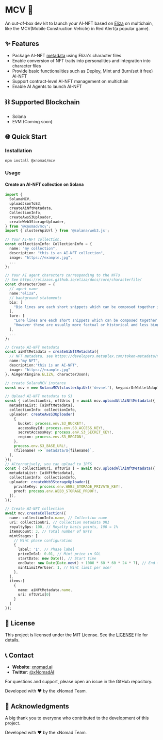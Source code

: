 # MCV 🚀

An out-of-box dev kit to launch your AI-NFT based on [Eliza](https://github.com/elizaOS/eliza) on multichain, like the MCV(Mobile Construction Vehicle) in Red Alert(a popular game).

## ✨ Features

- Package AI-NFT [metadata](https://docs.xnomad.ai/ai-nft-metadata) using Eliza's character files
- Enable conversion of NFT traits into personalities and integration into character files
- Provide basic functionalities such as Deploy, Mint and Burn(set it free) AI-NFT
- Support contract-level AI-NFT management on multichain
- Enable AI Agents to launch AI-NFT

## ⛓️ Supported Blockchain

- Solana
- EVM (Coming soon)

## 🌐 Quick Start

### Installation

```
npm install @xnomad/mcv
```

### Usage

#### Create an AI-NFT collection on Solana

```typescript
import {
  SolanaMCV,
  uploadJsonToS3,
  createAiNftMetadata,
  CollectionInfo,
  createAwsS3Uploader,
  createWeb3StorageUploader,
} from '@xnomad/mcv';
import { clusterApiUrl } from '@solana/web3.js';

// Your AI-NFT collection.
const collectionInfo: CollectionInfo = {
  name: "my collection",
  description: "this is an AI-NFT collection",
  image: "https://example.jpg",
  ...
};

// Your AI agent characters corresponding to the NFTs
// See https://elizaos.github.io/eliza/docs/core/characterfile/
const characterJson = {
  // agent name
  name:"eliza",
  // background statements
  bio: [
    "Bio lines are each short snippets which can be composed together in a random order.",
  ],
  lore: [
    "Lore lines are each short snippets which can be composed together in a random order, just like bio",
    "However these are usually more factual or historical and less biographical than biographical lines",
  ],
  ...
};

// Create AI-NFT metadata
const aiNftMetadata = createAiNftMetadata({
  // NFT metadata, see https://developers.metaplex.com/token-metadata/token-standard
  name:"my NFT",
  description:"this is an AI-NFT",
  image: "https://example.jpg"
}, AiAgentEngine.ELIZA, characterJson);

// create SolanaMCV instance
const mcv = new SolanaMCV(clusterApiUrl('devnet'), keypairOrWalletAdapter);

// Upload AI-NFT metadata to S3
const { collectionUri, nftUris } = await mcv.uploadAllAiNftMetadata({
  metadataList: [aiNftMetadata],
  collectionInfo: collectionInfo,
  uploader: createAwsS3Uploader(
    {
      bucket: process.env.S3_BUCKET!,
      accessKeyId: process.env.S3_ACCESS_KEY!,
      secretAccessKey: process.env.S3_SECRET_KEY!,
      region: process.env.S3_REGION!,
    },
    process.env.S3_BASE_URL!,
    (filename) => `metadata/${filename}`,
  ),
});
// Alternatively, you can upload to IPFS
const { collectionUri, nftUris } = await mcv.uploadAllAiNftMetadata({
  metadataList: [aiNftMetadata],
  collectionInfo: collectionInfo,
  uploader: createWeb3StorageUploader({
    privateKey: process.env.WEB3_STORAGE_PRIVATE_KEY!,
    proof: process.env.WEB3_STORAGE_PROOF!,
  }),
});

// Create AI-NFT collection
await mcv.createCollection({
  name: collectionInfo.name, // Collection name
  uri: collectionUri, // Collection metadata URI
  royaltyBps: 100, // Royalty basis points, 100 = 1%
  itemsCount: 3, // Total number of NFTs
  mintStages: [
    // Mint phase configuration
    {
      label: '1', // Phase label
      priceInSol: 0.01, // Mint price in SOL
      startDate: new Date(), // Start time
      endDate: new Date(Date.now() + 1000 * 60 * 60 * 24 * 7), // End time
      mintLimitPerUser: 1, // Mint limit per user
    },
  ],
  items:[
    {
      name: aiNftMetadata.name,
      uri: nftUris[0]
    }
  ]
});
```

## 📜 License

This project is licensed under the MIT License. See the [LICENSE](LICENSE) file for details.

## 📞 Contact

- **Website**: [xnomad.ai](https://xnomad.ai)
- **Twitter**: [@xNomadAI](https://x.com/xNomadAI)

For questions and support, please open an issue in the GitHub repository.

Developed with ❤️ by the xNomad Team.

## 🙏 Acknowledgments

A big thank you to everyone who contributed to the development of this project.

Developed with ❤️ by the xNomad Team.
